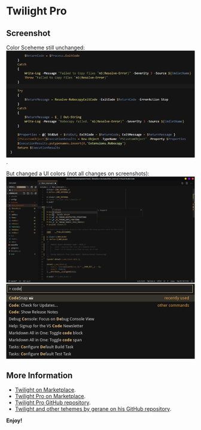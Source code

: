 # Twilight Pro

## Screenshot
Color Sceheme still unchanged:
![](https://raw.githubusercontent.com/Iipal/Twilight-Pro/master/screenshot.png).

But changed a UI colors (not all changes on screenshots):
![](https://raw.githubusercontent.com/Iipal/Twilight-Pro/master/1.png)
![](https://raw.githubusercontent.com/Iipal/Twilight-Pro/master/2.png)

## More Information
* [Twilight on Marketplace](https://marketplace.visualstudio.com/items/gerane.Theme-Twilight).
* [Twilight Pro on Marketplace](https://marketplace.visualstudio.com/items/gerane.Theme-Twilight).
* [Twilight Pro GitHub repository](https://github.com/Iipal/Twilight-Pro).
* [Twilight and other tehemes by gerane on his GitHub repository](https://github.com/gerane/VSCodeThemes).

**Enjoy!**
